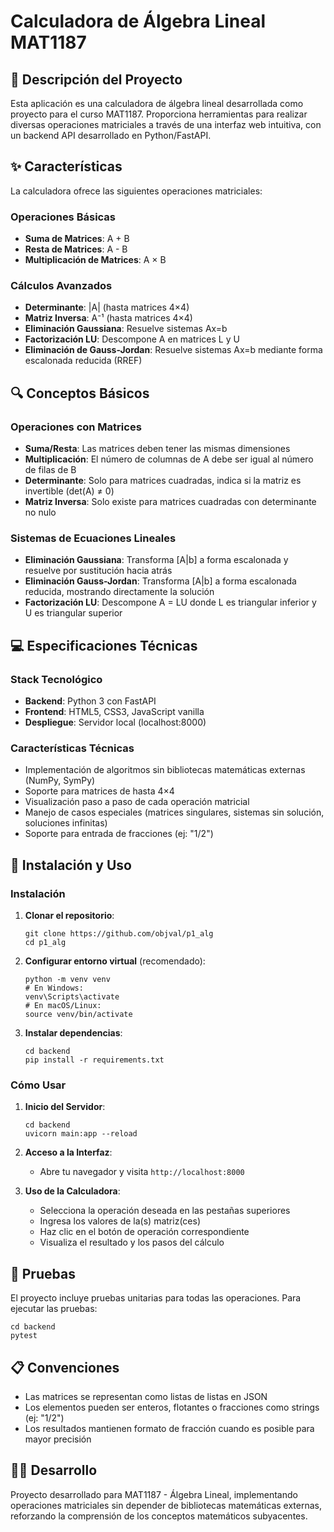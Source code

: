 # Calculadora de Álgebra Lineal MAT1187

## 📝 Descripción del Proyecto

Esta aplicación es una calculadora de álgebra lineal desarrollada como proyecto para el curso MAT1187. Proporciona herramientas para realizar diversas operaciones matriciales a través de una interfaz web intuitiva, con un backend API desarrollado en Python/FastAPI.

## ✨ Características

La calculadora ofrece las siguientes operaciones matriciales:

### Operaciones Básicas
- **Suma de Matrices**: A + B
- **Resta de Matrices**: A - B
- **Multiplicación de Matrices**: A × B

### Cálculos Avanzados
- **Determinante**: |A| (hasta matrices 4×4)
- **Matriz Inversa**: A⁻¹ (hasta matrices 4×4)
- **Eliminación Gaussiana**: Resuelve sistemas Ax=b
- **Factorización LU**: Descompone A en matrices L y U
- **Eliminación de Gauss-Jordan**: Resuelve sistemas Ax=b mediante forma escalonada reducida (RREF)

## 🔍 Conceptos Básicos

### Operaciones con Matrices
- **Suma/Resta**: Las matrices deben tener las mismas dimensiones
- **Multiplicación**: El número de columnas de A debe ser igual al número de filas de B
- **Determinante**: Solo para matrices cuadradas, indica si la matriz es invertible (det(A) ≠ 0)
- **Matriz Inversa**: Solo existe para matrices cuadradas con determinante no nulo

### Sistemas de Ecuaciones Lineales
- **Eliminación Gaussiana**: Transforma [A|b] a forma escalonada y resuelve por sustitución hacia atrás
- **Eliminación Gauss-Jordan**: Transforma [A|b] a forma escalonada reducida, mostrando directamente la solución
- **Factorización LU**: Descompone A = LU donde L es triangular inferior y U es triangular superior

## 💻 Especificaciones Técnicas

### Stack Tecnológico
- **Backend**: Python 3 con FastAPI
- **Frontend**: HTML5, CSS3, JavaScript vanilla
- **Despliegue**: Servidor local (localhost:8000)

### Características Técnicas
- Implementación de algoritmos sin bibliotecas matemáticas externas (NumPy, SymPy)
- Soporte para matrices de hasta 4×4
- Visualización paso a paso de cada operación matricial
- Manejo de casos especiales (matrices singulares, sistemas sin solución, soluciones infinitas)
- Soporte para entrada de fracciones (ej: "1/2")

## 🚀 Instalación y Uso

### Instalación

1. **Clonar el repositorio**:
   ```
   git clone https://github.com/objval/p1_alg
   cd p1_alg
   ```

2. **Configurar entorno virtual** (recomendado):
   ```
   python -m venv venv
   # En Windows:
   venv\Scripts\activate
   # En macOS/Linux:
   source venv/bin/activate
   ```

3. **Instalar dependencias**:
   ```
   cd backend
   pip install -r requirements.txt
   ```

### Cómo Usar

1. **Inicio del Servidor**:
   ```
   cd backend
   uvicorn main:app --reload
   ```

2. **Acceso a la Interfaz**:
   - Abre tu navegador y visita `http://localhost:8000`

3. **Uso de la Calculadora**:
   - Selecciona la operación deseada en las pestañas superiores
   - Ingresa los valores de la(s) matriz(ces)
   - Haz clic en el botón de operación correspondiente
   - Visualiza el resultado y los pasos del cálculo

## 🧪 Pruebas

El proyecto incluye pruebas unitarias para todas las operaciones. Para ejecutar las pruebas:

```
cd backend
pytest
```

## 📋 Convenciones

- Las matrices se representan como listas de listas en JSON
- Los elementos pueden ser enteros, flotantes o fracciones como strings (ej: "1/2")
- Los resultados mantienen formato de fracción cuando es posible para mayor precisión

## 👨‍💻 Desarrollo

Proyecto desarrollado para MAT1187 - Álgebra Lineal, implementando operaciones matriciales sin depender de bibliotecas matemáticas externas, reforzando la comprensión de los conceptos matemáticos subyacentes.
